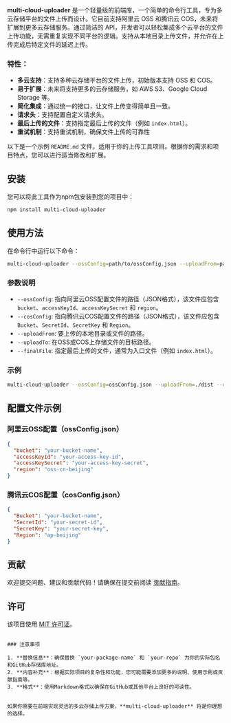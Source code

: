
**multi-cloud-uploader** 是一个轻量级的前端库，一个简单的命令行工具，专为多云存储平台的文件上传而设计。它目前支持阿里云 OSS 和腾讯云 COS，未来将扩展到更多云存储服务。通过简洁的 API，开发者可以轻松集成多个云平台的文件上传功能，无需重复实现不同平台的逻辑。支持从本地目录上传文件，并允许在上传完成后特定文件的延迟上传。

### 特性：
- **多云支持**：支持多种云存储平台的文件上传，初始版本支持 OSS 和 COS。
- **易于扩展**：未来将支持更多的云存储服务，如 AWS S3、Google Cloud Storage 等。
- **简化集成**：通过统一的接口，让文件上传变得简单且一致。
- **请求头**：支持配置自定义请求头。
- **最后上传的文件**：支持指定最后上传的文件（例如 `index.html`）。
- **重试机制**：支持重试机制，确保文件上传的可靠性


以下是一个示例 `README.md` 文件，适用于你的上传工具项目。根据你的需求和项目特点，您可以进行适当修改和扩展。

## 安装

您可以将此工具作为npm包安装到您的项目中：

```bash
npm install multi-cloud-uploader
```

## 使用方法

在命令行中运行以下命令：

```bash
multi-cloud-uploader --ossConfig=path/to/ossConfig.json --uploadFrom=path/to/uploadFrom --uploadTo=path/to/uploadTo --finalFile=index.html
```

### 参数说明

- `--ossConfig`: 指向阿里云OSS配置文件的路径（JSON格式），该文件应包含 `bucket`、`accessKeyId`、`accessKeySecret` 和 `region`。
- `--cosConfig`: 指向腾讯云COS配置文件的路径（JSON格式），该文件应包含 `Bucket`、`SecretId`、`SecretKey` 和 `Region`。
- `--uploadFrom`: 要上传的本地目录或文件的路径。
- `--uploadTo`: 在OSS或COS上存储文件的目标路径。
- `--finalFile`: 指定最后上传的文件，通常为入口文件（例如 `index.html`）。

### 示例

```bash
multi-cloud-uploader --ossConfig=ossConfig.json --uploadFrom=./dist --uploadTo=/static --finalFile=index.html
```

## 配置文件示例

### 阿里云OSS配置（ossConfig.json）

```json
{
  "bucket": "your-bucket-name",
  "accessKeyId": "your-access-key-id",
  "accessKeySecret": "your-access-key-secret",
  "region": "oss-cn-beijing"
}
```

### 腾讯云COS配置（cosConfig.json）

```json
{
  "Bucket": "your-bucket-name",
  "SecretId": "your-secret-id",
  "SecretKey": "your-secret-key",
  "Region": "ap-beijing"
}
```

## 贡献

欢迎提交问题、建议和贡献代码！请确保在提交前阅读 [贡献指南](CONTRIBUTING.md)。

## 许可

该项目使用 [MIT 许可证](LICENSE)。
```

### 注意事项

1. **替换信息**：确保替换 `your-package-name` 和 `your-repo` 为你的实际包名和GitHub存储库地址。
2. **内容补充**：根据实际项目的复杂性和功能，您可能需要添加更多的说明、使用示例或贡献指南等。
3. **格式**：使用Markdown格式以确保在GitHub或其他平台上良好的可读性。


如果你需要在前端实现灵活的多云存储上传方案，**multi-cloud-uploader** 将是你理想的选择。